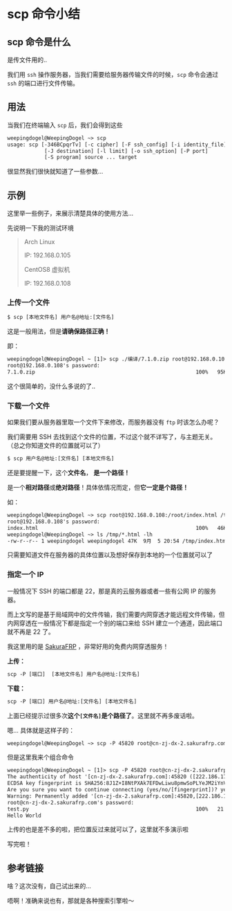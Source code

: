 # scp 命令小结


## scp 命令是什么

是传文件用的.. 

我们用 `ssh` 操作服务器，当我们需要给服务器传输文件的时候，`scp` 命令会通过 `ssh` 的端口进行文件传输。

## 用法

当我们在终端输入 `scp` 后，我们会得到这些
```txt
weepingdogel@WeepingDogel ~> scp
usage: scp [-346BCpqrTv] [-c cipher] [-F ssh_config] [-i identity_file]
            [-J destination] [-l limit] [-o ssh_option] [-P port]
            [-S program] source ... target
```

很显然我们很快就知道了一些参数...

## 示例

这里举一些例子，来展示清楚具体的使用方法...

先说明一下我的测试环境

> Arch Linux
>
> IP: 192.168.0.105
>
> CentOS8 虚拟机
>
>IP: 192.168.0.108

### 上传一个文件

```txt
$ scp [本地文件名] 用户名@地址:[文件名]
```

这是一般用法，但是**请确保路径正确！**

即：
```txt
weepingdogel@WeepingDogel ~ [1]> scp ./编译/7.1.0.zip root@192.168.0.108:/root/
root@192.168.0.108's password: 
7.1.0.zip                                                    100%   95KB   5.2MB/s   00:00 
```

这个很简单的，没什么多说的了..

### 下载一个文件

如果我们要从服务器里取一个文件下来修改，而服务器没有 `ftp` 时该怎么办呢？

我们需要用 SSH 去找到这个文件的位置，不过这个就不详写了，与主题无关。（总之你知道文件的位置就可以了）

```txt
$ scp 用户名@地址:[文件名] [本地文件名]
```

还是要提醒一下，这个**文件名**， **是一个路径！**

是一个**相对路径**或**绝对路径**！具体依情况而定，但**它一定是个路径！**

如：
```txt
weepingdogel@WeepingDogel ~> scp root@192.168.0.108:/root/index.html /tmp/index.html
root@192.168.0.108's password: 
index.html                                                   100%   46KB 728.6KB/s   00:00
weepingdogel@WeepingDogel ~> ls /tmp/*.html -lh
-rw-r--r-- 1 weepingdogel weepingdogel 47K  9月  5 20:54 /tmp/index.html
```

只需要知道文件在服务器的具体位置以及想好保存到本地的一个位置就可以了

### 指定一个 IP 

一般情况下 SSH 的端口都是 22，那是真的云服务器或者一些有公网 IP 的服务器。

而上文写的是基于局域网中的文件传输，我们需要内网穿透才能远程文件传输，但内网穿透在一般情况下都是指定一个别的端口来给 SSH 建立一个通道，因此端口就不再是 22 了。

我这里用的是 [SakuraFRP](https://www.natfrp.com/) ，非常好用的免费内网穿透服务！

**上传：**
```txt
scp -P [端口]  [本地文件名] 用户名@地址:[文件名]
```
**下载：**
```txt
scp -P [端口] 用户名@地址:[文件名] [本地文件名]
```

上面已经提示过很多次**这个`[文件名]`是个路径了**。这里就不再多废话啦。

嗯... 具体就是这样子的：
```txt
weepingdogel@WeepingDogel ~> scp -P 45820 root@cn-zj-dx-2.sakurafrp.com:/root/test.py /tmp/test.py
```

但是这里我来个组合命令
```txt
weepingdogel@WeepingDogel ~ [1]> scp -P 45820 root@cn-zj-dx-2.sakurafrp.com:/root/test.py /tmp/test.py && cd /tmp && python test.py
The authenticity of host '[cn-zj-dx-2.sakurafrp.com]:45820 ([222.186.174.33]:45820)' can't be established.
ECDSA key fingerprint is SHA256:8J1Z+I8NtPXAk7EFDwLiwu8pmwSoPLYeJM2iYnV7z5M.
Are you sure you want to continue connecting (yes/no/[fingerprint])? yes
Warning: Permanently added '[cn-zj-dx-2.sakurafrp.com]:45820,[222.186.174.33]:45820' (ECDSA) to the list of known hosts.
root@cn-zj-dx-2.sakurafrp.com's password: 
test.py                                                      100%   21     0.2KB/s   00:00    
Hello World
```

上传的也是差不多的啦，把位置反过来就可以了，这里就不多演示啦

写完啦！

## 参考链接

啥？这次没有，自己试出来的...

唔啊！准确来说也有，那就是各种搜索引擎啦～



